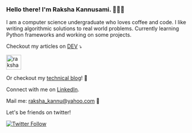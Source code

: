 ### Hello there! I'm Raksha Kannusami. 👩🏻‍💻

<!--
**rakshakannu/rakshakannu** is a ✨ _special_ ✨ repository because its `README.md` (this file) appears on your GitHub profile.

Here are some ideas to get you started:

- 🔭 I’m currently working on ...
- 🌱 I’m currently learning ...
- 👯 I’m looking to collaborate on ...
- 🤔 I’m looking for help with ...
- 💬 Ask me about ...
- 📫 How to reach me: ...
- 😄 Pronouns: ...
- ⚡ Fun fact: ...
-->

I am a computer science undergraduate who loves coffee and code.
I like writing algorithmic solutions to real world problems. 
Currently learning Python frameworks and working on some projects.

Checkout my articles on [DEV](https://dev.to/rakshakannu) ⤵️

<a href="https://dev.to/rakshakannu" target="blank"><img src="https://cdn.jsdelivr.net/npm/simple-icons@3.0.1/icons/dev-dot-to.svg" alt="rakshakannu" height="40" width="40" /></a>

Or checkout my [technical blog](https://rakshakannusami.netlify.app/)! 🎉

Connect with me on [LinkedIn](https://www.linkedin.com/in/raksha-kannusami/). 

Mail me: raksha_kannu@yahoo.com 📩

Let's be friends on twitter!

[![Twitter Follow](https://img.shields.io/twitter/follow/KannusamiRaksha?style=social)](https://twitter.com/KannusamiRaksha)
